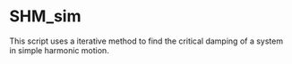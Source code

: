 # SHM_sim
This script uses a iterative method to find the critical damping of a system in simple harmonic motion. 
